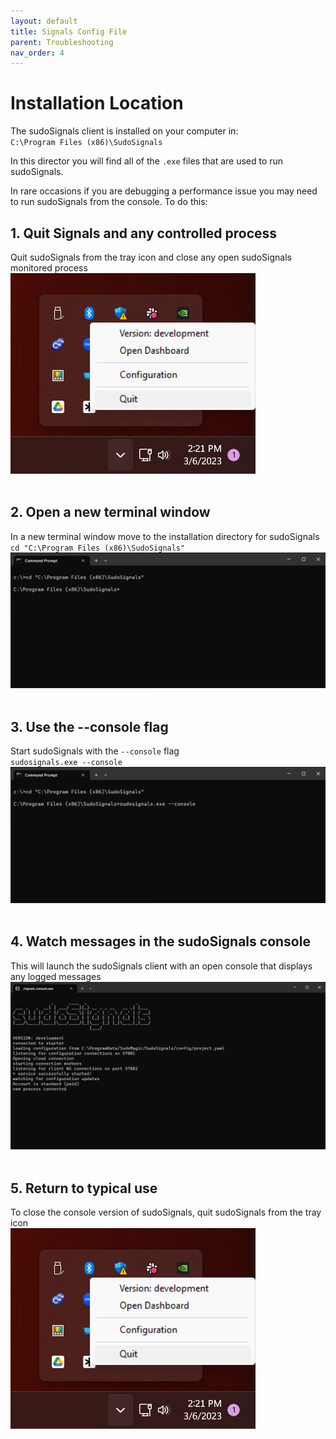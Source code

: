```yaml
---
layout: default
title: Signals Config File
parent: Troubleshooting
nav_order: 4
---
```


# Installation Location

The sudoSignals client is installed on your computer in:  
`C:\Program Files (x86)\SudoSignals`  

In this director you will find all of the `.exe` files that are used to run sudoSignals.   

In rare occasions if you are debugging a performance issue you may need to run sudoSignals from the console. To do this:  

## 1. Quit Signals and any controlled process  
Quit sudoSignals from the tray icon and close any open sudoSignals monitored process  
![Quit sudoSignals](../../../assets/images/installation-location/quit_from_tray.png)  
<br>
## 2. Open a new terminal window
In a new terminal window move to the installation directory for sudoSignals  
`cd "C:\Program Files (x86)\SudoSignals"`  
![sudoSignals dir in terminal](../../../assets/images/installation-location/signals_dir_terminal.png)  
<br>
## 3. Use the --console flag
Start sudoSignals with the `--console` flag  
`sudosignals.exe --console`  
![sudoSignals with console flag](../../../assets/images/installation-location/signals_with_console_flag.png)  
<br>
## 4. Watch messages in the sudoSignals console
This will launch the sudoSignals client with an open console that displays any logged messages  
![sudoSignals console](../../../assets/images/installation-location/sudoSignals_console.png)  
<br>
## 5. Return to typical use
To close the console version of sudoSignals, quit sudoSignals from the tray icon  
![Quit sudoSignals](../../../assets/images/installation-location/quit_from_tray.png)
